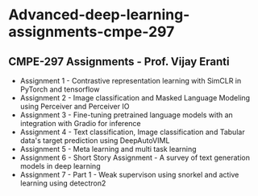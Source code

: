 # Advanced-deep-learning-assignments-cmpe-297

## CMPE-297 Assignments - Prof. Vijay Eranti

* Assignment 1 - Contrastive representation learning with SimCLR in PyTorch and tensorflow
* Assignment 2 - Image classification and Masked Language Modeling using Perceiver and Perceiver IO
* Assignment 3 - Fine-tuning pretrained language models with an integration with Gradio for inference 
* Assignment 4 - Text classification, Image classification and Tabular data's target prediction using DeepAutoVIML
* Assignment 5 - Meta learning and multi task learning
* Assignment 6 - Short Story Assignment - A survey of text generation models in deep learning
* Assignment 7 - Part 1 - Weak supervison using snorkel and active learning using detectron2
